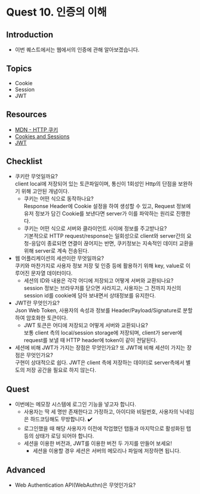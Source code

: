# Quest 10. 인증의 이해

## Introduction

- 이번 퀘스트에서는 웹에서의 인증에 관해 알아보겠습니다.

## Topics

- Cookie
- Session
- JWT

## Resources

- [MDN - HTTP 쿠키](https://developer.mozilla.org/ko/docs/Web/HTTP/Cookies)
- [Cookies and Sessions](https://web.stanford.edu/~ouster/cgi-bin/cs142-fall10/lecture.php?topic=cookie)
- [JWT](https://jwt.io/)

## Checklist

- 쿠키란 무엇일까요?  
  client local에 저장되어 있는 토큰파일이며, 통신이 1회성인 Http의 단점을 보완하기 위해 고안된 개념이다.
  - 쿠키는 어떤 식으로 동작하나요?  
    Response Header에 Cookie 설정을 하여 생성할 수 있고, Request 정보에 유저 정보가 담긴 Cookie를 보낸다면 server가 이를 파악하는 원리로 진행한다.
  - 쿠키는 어떤 식으로 서버와 클라이언트 사이에 정보를 주고받나요?  
    기본적으로 HTTP request/response는 일회성으로 client와 server간의 요청-응답이 종료되면 연결이 끊어지는 반면, 쿠키정보는 지속적인 데이터 교환을 위해 server로 계속 전송된다.
- 웹 어플리케이션의 세션이란 무엇일까요?  
  쿠키와 마찬가지로 사용자 정보 저장 및 인증 등에 활용하기 위해 key, value로 이루어진 문자열 데이터이다.
  - 세션의 ID와 내용은 각각 어디에 저장되고 어떻게 서버와 교환되나요?  
    session 정보는 브라우저를 닫으면 사라지고, 사용자는 그 전까지 자신의 session id를 cookie에 담아 보내면서 상태정보를 유지한다.
- JWT란 무엇인가요?  
  Json Web Token, 사용자의 속성과 정보를 Header/Payload/Signature로 분할하여 암호화한 토큰이다.
  - JWT 토큰은 어디에 저장되고 어떻게 서버와 교환되나요?  
    보통 client 측의 local/session storage에 저장되며, client가 server에 request를 보낼 때 HTTP header에 token이 같이 전달된다.
- 세션에 비해 JWT가 가지는 장점은 무엇인가요? 또 JWT에 비해 세션이 가지는 장점은 무엇인가요?  
  구현이 상대적으로 쉽다. JWT은 client 측에 저장하는 데이터로 server측에서 별도의 저장 공간을 필요로 하지 않는다.

## Quest

- 이번에는 메모장 시스템에 로그인 기능을 넣고자 합니다.
  - 사용자는 딱 세 명만 존재한다고 가정하고, 아이디와 비밀번호, 사용자의 닉네임은 하드코딩해도 무방합니다. ✔️
  - 로그인했을 때 해당 사용자가 이전에 작업했던 탭들과 마지막으로 활성화된 탭 등의 상태가 로딩 되어야 합니다.
  - 세션을 이용한 버전과, JWT를 이용한 버전 두 가지를 만들어 보세요!
    - 세션을 이용할 경우 세션은 서버의 메모리나 파일에 저장하면 됩니다.

## Advanced

- Web Authentication API(WebAuthn)은 무엇인가요?
